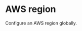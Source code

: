 # AWS region

Configure an AWS region globally.

<!--TOC-->
<!--ENDTOC-->

<!--ROLEVARS-->
<!--ENDROLEVARS-->
